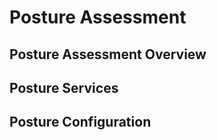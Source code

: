 # Posture Assessment

## Posture Assessment Overview




## Posture Services




## Posture Configuration



